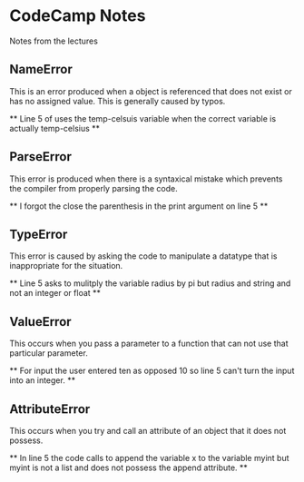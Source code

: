 # CodeCamp Notes

Notes from the lectures


## NameError

This is an error produced when a object is referenced that does not exist or has no assigned value. This is generally caused by typos.

** Line 5 of uses the temp-celsuis variable when the correct variable is actually temp-celsius **

## ParseError

This error is produced when there is a syntaxical mistake which prevents the compiler from properly parsing the code.

** I forgot the close the parenthesis in the print argument on line 5 **

## TypeError

This error is caused by asking the code to manipulate a datatype that is inappropriate for the situation.

** Line 5 asks to mulitply the variable radius by pi but radius and string and not an integer or float **

## ValueError

This occurs when you pass a parameter to a function that can not use that particular parameter.

** For input the user entered ten as opposed 10 so line 5 can't turn the input into an integer. **

## AttributeError

This occurs when you try and call an attribute of an object that it does not possess.

** In line 5 the code calls to append the variable x to the variable myint but myint is not a list and does not possess the append attribute. **